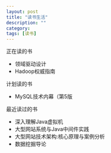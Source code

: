 ```yaml
---
layout: post
title: "读书生活"
description: ""
category: 
tags: [读书]
---
```


正在读的书

- 领域驱动设计
- Hadoop权威指南

计划读的书

- MySQL技术内幕（第5版

最近读过的书

- 深入理解Java虚拟机
- 大型网站系统与Java中间件实践
- 大型网站技术架构:核心原理与案例分析
- 数据挖掘导论